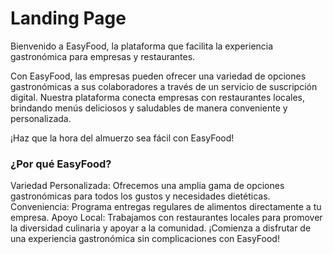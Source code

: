 # Landing Page
Bienvenido a EasyFood, la plataforma que facilita la experiencia gastronómica para empresas y restaurantes.

Con EasyFood, las empresas pueden ofrecer una variedad de opciones gastronómicas a sus colaboradores a través de un servicio de suscripción digital. Nuestra plataforma conecta empresas con restaurantes locales, brindando menús deliciosos y saludables de manera conveniente y personalizada.

¡Haz que la hora del almuerzo sea fácil con EasyFood!

### ¿Por qué EasyFood?
Variedad Personalizada: Ofrecemos una amplia gama de opciones gastronómicas para todos los gustos y necesidades dietéticas.
Conveniencia: Programa entregas regulares de alimentos directamente a tu empresa.
Apoyo Local: Trabajamos con restaurantes locales para promover la diversidad culinaria y apoyar a la comunidad.
¡Comienza a disfrutar de una experiencia gastronómica sin complicaciones con EasyFood!
